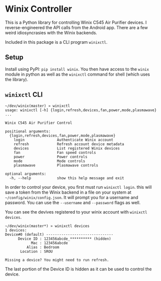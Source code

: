 # Winix Controller

This is a Python library for controlling Winix C545 Air Purifier
devices. I reverse-engineered the API calls from the Android app. There
are a few weird idiosyncrasies with the Winix backends.

Included in this package is a CLI program `winixctl`.

## Setup

Install using PyPI: `pip install winix`.
You then have access to the `winix` module in python as well
as the `winixctl` command for shell (which uses the library).

## `winixctl` CLI

```
~/dev/winix(master) » winixctl
usage: winixctl [-h] {login,refresh,devices,fan,power,mode,plasmawave} ...

Winix C545 Air Purifier Control

positional arguments:
  {login,refresh,devices,fan,power,mode,plasmawave}
    login               Authenticate Winix account
    refresh             Refresh account device metadata
    devices             List registered Winix devices
    fan                 Fan speed controls
    power               Power controls
    mode                Mode controls
    plasmawave          Plasmawave controls

optional arguments:
  -h, --help            show this help message and exit
```

In order to control your device, you first must run `winixctl login`.
this will save a token from the Winix backend in a file on your system
at `~/config/winix/config.json`. It will prompt you for a username
and password. You can use the `--username` and `--password` flags as well.

You can see the devives registered to your winix account
with `winixctl devices`.

    ~/dev/winix(master*) » winixctl devices
    1 devices:
    Device#0 (default) -------------------------------
          Device ID : 123456abcde_********** (hidden)
                Mac : 123456abcde
              Alias : Bedroom
           Location : SROU

    Missing a device? You might need to run refresh.

The last portion of the Device ID is hidden as it can be used to control
the device.
